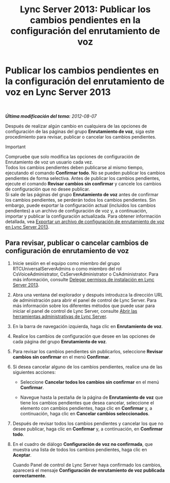 ﻿---
title: 'Lync Server 2013: Publicar los cambios pendientes en la configuración del enrutamiento de voz'
TOCTitle: Publicar los cambios pendientes en la configuración del enrutamiento de voz
ms:assetid: ff941d0b-fb4b-47d2-b866-6d990ac66b81
ms:mtpsurl: https://technet.microsoft.com/es-es/library/Gg413088(v=OCS.15)
ms:contentKeyID: 48277284
ms.date: 01/07/2017
mtps_version: v=OCS.15
ms.translationtype: HT
---

# Publicar los cambios pendientes en la configuración del enrutamiento de voz en Lync Server 2013

 

_**Última modificación del tema:** 2012-08-07_

Después de realizar algún cambio en cualquiera de las opciones de configuración de las páginas del grupo **Enrutamiento de voz**, siga este procedimiento para revisar, publicar o cancelar los cambios pendientes.

> [!IMPORTANT]  
> Compruebe que solo modifica las opciones de configuración de Enrutamiento de voz un usuario cada vez.<br />
Todos los cambios pendientes deben publicarse al mismo tiempo, ejecutando el comando <strong>Confirmar todo</strong>. No se pueden publicar los cambios pendientes de forma selectiva. Antes de publicar los cambios pendientes, ejecute el comando <strong>Revisar cambios sin confirmar</strong> y cancele los cambios de configuración que no desee publicar.<br />
> Si sale de las páginas del grupo <strong>Enrutamiento de voz</strong> antes de confirmar los cambios pendientes, se perderán todos los cambios pendientes. Sin embargo, puede exportar la configuración actual (incluidos los cambios pendientes) a un archivo de configuración de voz y, a continuación, importar y publicar la configuración actualizada. Para obtener información detallada, vea <a href="lync-server-2013-export-a-voice-route-configuration-file.md">Exportar un archivo de configuración de enrutamiento de voz en Lync Server 2013</a>.


## Para revisar, publicar o cancelar cambios de configuración de enrutamiento de voz

1.  Inicie sesión en el equipo como miembro del grupo RTCUniversalServerAdmins o como miembro del rol CsVoiceAdministrator, CsServerAdministrator o CsAdministrator. Para más información, consulte [Delegar permisos de instalación en Lync Server 2013](lync-server-2013-delegate-setup-permissions.md).

2.  Abra una ventana del explorador y después introduzca la dirección URL de administración para abrir el panel de control de Lync Server. Para más información sobre los diferentes métodos que puede usar para iniciar el panel de control de Lync Server, consulte [Abrir las herramientas administrativas de Lync Server](lync-server-2013-open-lync-server-administrative-tools.md).

3.  En la barra de navegación izquierda, haga clic en **Enrutamiento de voz**.

4.  Realice los cambios de configuración que desee en las opciones de cada página del grupo **Enrutamiento de voz**.

5.  Para revisar los cambios pendientes sin publicarlos, seleccione **Revisar cambios sin confirmar** en el menú **Confirmar**.

6.  Si desea cancelar alguno de los cambios pendientes, realice una de las siguientes acciones:
    
      - Seleccione **Cancelar todos los cambios sin confirmar** en el menú **Confirmar**.
    
      - Navegue hasta la pestaña de la página de **Enrutamiento de voz** que tiene los cambios pendientes que desea cancelar, seleccione el elemento con cambios pendientes, haga clic en **Confirmar** y, a continuación, haga clic en **Cancelar cambios seleccionados**.

7.  Después de revisar todos los cambios pendientes y cancelar los que no desee publicar, haga clic en **Confirmar** y, a continuación, en **Confirmar todo**.

8.  En el cuadro de diálogo **Configuración de voz no confirmada**, que muestra una lista de todos los cambios pendientes, haga clic en **Aceptar**.
    
    Cuando Panel de control de Lync Server haya confirmado los cambios, aparecerá el mensaje **Configuración de enrutamiento de voz publicada correctamente**.

